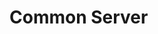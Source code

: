 <!--
Copyright 2025 Deutsche Telekom IT GmbH

SPDX-License-Identifier: Apache-2.0
-->

# Common Server
